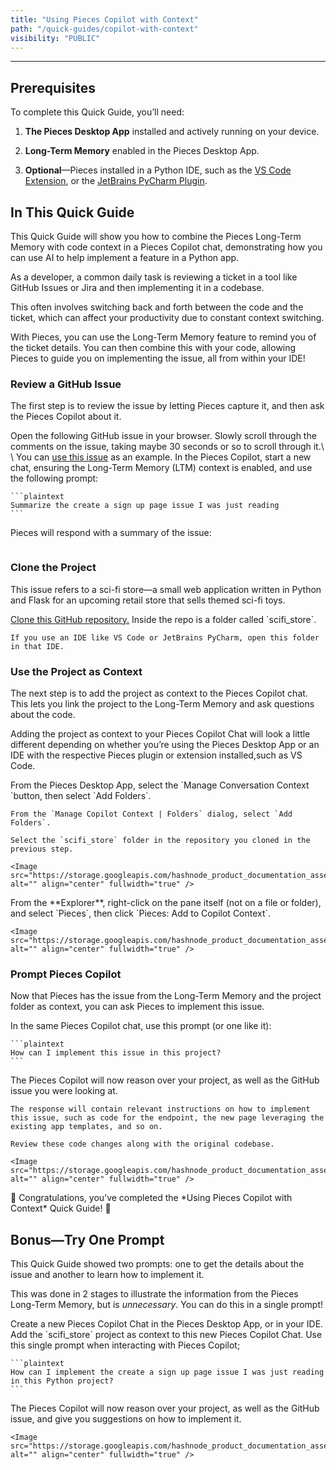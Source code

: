 ```yaml
---
title: "Using Pieces Copilot with Context"
path: "/quick-guides/copilot-with-context"
visibility: "PUBLIC"
---
```

***

## Prerequisites

To complete this Quick Guide, you’ll need:

1. **The Pieces Desktop App** installed and actively running on your device.

2. **Long-Term Memory** enabled in the Pieces Desktop App.

3. **Optional**—Pieces installed in a Python IDE, such as the [VS Code Extension](https://docs.pieces.app/products/extensions-plugins/visual-studio-code), or the [JetBrains PyCharm Plugin](https://docs.pieces.app/products/extensions-plugins/jetbrains).

## In This Quick Guide

This Quick Guide will show you how to combine the Pieces Long-Term Memory with code context in a Pieces Copilot chat, demonstrating how you can use AI to help implement a feature in a Python app.

As a developer, a common daily task is reviewing a ticket in a tool like GitHub Issues or Jira and then implementing it in a codebase.

This often involves switching back and forth between the code and the ticket, which can affect your productivity due to constant context switching.

With Pieces, you can use the Long-Term Memory feature to remind you of the ticket details. You can then combine this with your code, allowing Pieces to guide you on implementing the issue, all from within your IDE!

### Review a GitHub Issue

The first step is to review the issue by letting Pieces capture it, and then ask the Pieces Copilot about it.

<Steps>
  <Step title="Review the GitHub Issue">
    Open the following GitHub issue in your browser. Slowly scroll through the comments on the issue, taking maybe 30 seconds or so to scroll through it.\
    \
    You can <a target="_blank" href="https://github.com/pieces-app/pieces-certification-course-content/issues/1">use this issue</a> as an example.
  </Step>

  <Step title="Ask Pieces About the Issue">
    In the Pieces Copilot, start a new chat, ensuring the Long-Term Memory (LTM) context is enabled, and use the following prompt:

    ```plaintext
    Summarize the create a sign up page issue I was just reading
    ```
  </Step>
</Steps>

Pieces will respond with a summary of the issue:

<Image src="https://storage.googleapis.com/hashnode_product_documentation_assets/quick_guides/using_pieces_copilot_with_memory_context/summarize_this_issue_demo.png" alt="" align="center" fullwidth="true" />

### Clone the Project

This issue refers to a sci-fi store—a small web application written in Python and Flask for an upcoming retail store that sells themed sci-fi toys.

<Steps>
  <Step title="Clone the Project Repo">
    <a target="_blank" href="https://github.com/pieces-app/pieces-certification-course-content">Clone this GitHub repository.</a>
  </Step>

  <Step title="Navigate to the Sci-Fi Store folder">
    Inside the repo is a folder called `scifi_store`.

    If you use an IDE like VS Code or JetBrains PyCharm, open this folder in that IDE.
  </Step>
</Steps>

### Use the Project as Context

The next step is to add the project as context to the Pieces Copilot chat. This lets you link the project to the Long-Term Memory and ask questions about the code.

Adding the project as context to your Pieces Copilot Chat will look a little different depending on whether you’re using the Pieces Desktop App or an IDE with the respective Pieces plugin or extension installed,such as VS Code.

<Steps>
  <Step title="via Pieces Desktop App">
    From the Pieces Desktop App, select the `Manage Conversation Context `button, then select `Add Folders`.

    From the `Manage Copilot Context | Folders` dialog, select `Add Folders`.

    Select the `scifi_store` folder in the repository you cloned in the previous step.

    <Image src="https://storage.googleapis.com/hashnode_product_documentation_assets/quick_guides/using_pieces_copilot_with_memory_context/add_as_context_PFD.png" alt="" align="center" fullwidth="true" />
  </Step>

  <Step title="via VS Code with Pieces Installed">
    From the **Explorer**, right-click on the pane itself (not on a file or folder), and select `Pieces`, then click `Pieces: Add to Copilot Context`.

    <Image src="https://storage.googleapis.com/hashnode_product_documentation_assets/quick_guides/using_pieces_copilot_with_memory_context/add_as_context_VSC.png" alt="" align="center" fullwidth="true" />
  </Step>
</Steps>

### Prompt Pieces Copilot

Now that Pieces has the issue from the Long-Term Memory and the project folder as context, you can ask Pieces to implement this issue.

<Steps>
  <Step title="Ask Pieces how to Implement the Issue">
    In the same Pieces Copilot chat, use this prompt (or one like it):

    ```plaintext
    How can I implement this issue in this project?
    ```
  </Step>

  <Step title="Check the Response">
    The Pieces Copilot will now reason over your project, as well as the GitHub issue you were looking at.

    The response will contain relevant instructions on how to implement this issue, such as code for the endpoint, the new page leveraging the existing app templates, and so on.

    Review these code changes along with the original codebase.

    <Image src="https://storage.googleapis.com/hashnode_product_documentation_assets/quick_guides/using_pieces_copilot_with_memory_context/implem_in_project.png" alt="" align="center" fullwidth="true" />
  </Step>
</Steps>

<Callout type="tip">
  🎉 Congratulations, you’ve completed the *Using Pieces Copilot with Context* Quick Guide! 🎉
</Callout>

## Bonus—Try One Prompt

This Quick Guide showed two prompts: one to get the details about the issue and another to learn how to implement it.

This was done in 2 stages to illustrate the information from the Pieces Long-Term Memory, but is *unnecessary*. You can do this in a single prompt!

<Steps>
  <Step title="Create a New Copilot Chat">
    Create a new Pieces Copilot Chat in the Pieces Desktop App, or in your IDE.
  </Step>

  <Step title="Add the Project Folder as Context">
    Add the `scifi_store` project as context to this new Pieces Copilot Chat.
  </Step>

  <Step title="Prompt Pieces Copilot">
    Use this single prompt when interacting with Pieces Copilot;

    ```plaintext
    How can I implement the create a sign up page issue I was just reading in this Python project?
    ```
  </Step>

  <Step title="Check the Response">
    The Pieces Copilot will now reason over your project, as well as the GitHub issue, and give you suggestions on how to implement it.

    <Image src="https://storage.googleapis.com/hashnode_product_documentation_assets/quick_guides/using_pieces_copilot_with_memory_context/dual_prompt.png" alt="" align="center" fullwidth="true" />
  </Step>
</Steps>
